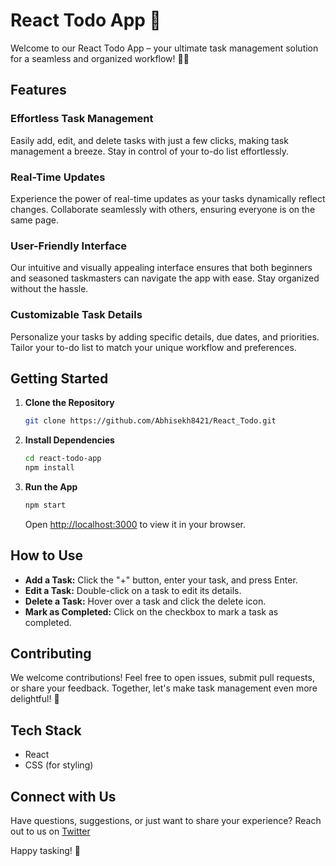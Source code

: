 # React Todo App 🚀

Welcome to our React Todo App – your ultimate task management solution for a seamless and organized workflow! 📝✨

## Features

### Effortless Task Management

Easily add, edit, and delete tasks with just a few clicks, making task management a breeze. Stay in control of your to-do list effortlessly.

### Real-Time Updates

Experience the power of real-time updates as your tasks dynamically reflect changes. Collaborate seamlessly with others, ensuring everyone is on the same page.

### User-Friendly Interface

Our intuitive and visually appealing interface ensures that both beginners and seasoned taskmasters can navigate the app with ease. Stay organized without the hassle.

### Customizable Task Details

Personalize your tasks by adding specific details, due dates, and priorities. Tailor your to-do list to match your unique workflow and preferences.

## Getting Started

1. **Clone the Repository**

   ```bash
   git clone https://github.com/Abhisekh8421/React_Todo.git
   ```

2. **Install Dependencies**

   ```bash
   cd react-todo-app
   npm install
   ```

3. **Run the App**

   ```bash
   npm start
   ```

   Open [http://localhost:3000](http://localhost:3000) to view it in your browser.

## How to Use

- **Add a Task:** Click the "+" button, enter your task, and press Enter.
- **Edit a Task:** Double-click on a task to edit its details.
- **Delete a Task:** Hover over a task and click the delete icon.
- **Mark as Completed:** Click on the checkbox to mark a task as completed.

## Contributing

We welcome contributions! Feel free to open issues, submit pull requests, or share your feedback. Together, let's make task management even more delightful! 🤝

## Tech Stack

- React
- CSS (for styling)

## Connect with Us

Have questions, suggestions, or just want to share your experience? Reach out to us on [Twitter](https://twitter.com/AbhisekhSas)

Happy tasking! 🌟
